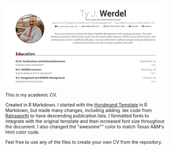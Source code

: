 ![CV](https://github.com/tywerdel/Werdel_CV/blob/main/CVHeader.png?raw=true)

This is my academic CV.

Created in R Markdown. I started with the [Hyndmand Template](https://github.com/robjhyndman/CV) in R Markdown, but made many changes, including adding .tex code from [Rainsworth](https://github.com/rainsworth/awesomeCV) to have descending publication lists. I formatted fonts to integrate with the original template and then increased font size throughout the document. I also changed the "awesome"" color to match Texas A&M's html color code.

Feel free to use any of the files to create your own CV from the repository. 